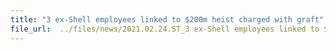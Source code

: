 ```yaml
---
title: "3 ex-Shell employees linked to $200m heist charged with graft"
file_url:  ../files/news/2021.02.24.ST_3 ex-Shell employees linked to $200m heist charged with graft.pdf
---
```

